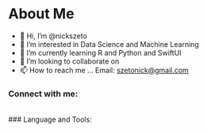 # About Me
- 👋 Hi, I’m @nickszeto
- 👀 I’m interested in Data Science and Machine Learning
- 🌱 I’m currently learning R and Python and SwiftUI
- 💞️ I’m looking to collaborate on 
- 📫 How to reach me ...
    Email: szetonick@gmail.com


### Connect with me:

<br />
### Language and Tools:

<!---
nickszeto/nickszeto is a ✨ special ✨ repository because its `README.md` (this file) appears on your GitHub profile.
You can click the Preview link to take a look at your changes.
--->
